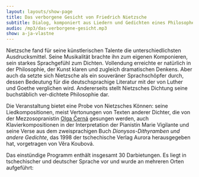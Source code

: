```yaml
---
layout: layouts/show-page
title: Das verborgene Gesicht von Friedrich Nietzsche
subtitle: Dialog, komponiert aus Liedern und Gedichten eines Philosophen
audio: /mp3/das-verborgene-gesicht.mp3
show: a-ja-vlastne
---
```


Nietzsche fand für seine künstlerischen Talente die unterschiedlichsten Ausdrucksmittel.
Seine Musikalität brachte ihn zum eigenen Komponieren, sein starkes Sprachgefühl
zum Dichten. Vollendung erreichte er natürlich in der Philosophie, der Kunst
klaren und zugleich dramatischen Denkens. Aber auch da setzte sich Nietzsche als
ein souveräner Sprachschöpfer durch, dessen Bedeutung für die deutschsprachige
Literatur mit der von Luther und Goethe verglichen wird. Andererseits stellt
Nietzsches Dichtung seine buchstäblich ver-dichtete Philosophie dar.

Die Veranstaltung bietet eine Probe von Nietzsches Können: seine Liedkompositionen,
meist Vertonungen von Texten anderer Dichter, die von der Mezzosopranistin
[Olga Černá](http://www.olgacerna.com/) gesungen werden, auch Klavierkompositionen
in der Interpretation der Pianistin Marie Vigilante und seine Verse aus dem zweisprachigen
Buch <em>Dionysos-Dithyramben und andere Gedichte</em>, das 1998 der tschechische
Verlag Aurora herausgegeben hat, vorgetragen von Věra Koubová.

Das einstündige Programm enthält insgesamt 30 Darbietungen. Es liegt in tschechischer
und deutscher Sprache vor und wurde an mehreren Orten aufgeführt: